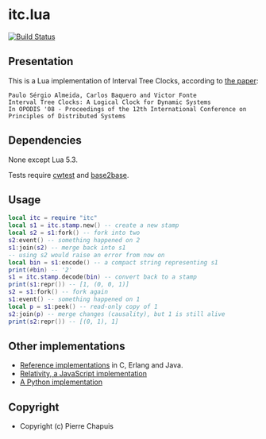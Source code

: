 # itc.lua

[![Build Status](https://travis-ci.org/catwell/itc.lua.png?branch=master)](https://travis-ci.org/catwell/itc.lua)

## Presentation

This is a Lua implementation of Interval Tree Clocks, according to
[the paper](https://gsd.di.uminho.pt/members/cbm/ps/itc2008.pdf):

    Paulo Sérgio Almeida, Carlos Baquero and Victor Fonte
    Interval Tree Clocks: A Logical Clock for Dynamic Systems
    In OPODIS '08 - Proceedings of the 12th International Conference on Principles of Distributed Systems

## Dependencies

None except Lua 5.3.

Tests require [cwtest](https://github.com/catwell/cwtest)
and [base2base](https://github.com/catwell/base2base).

## Usage

```lua
local itc = require "itc"
local s1 = itc.stamp.new() -- create a new stamp
local s2 = s1:fork() -- fork into two
s2:event() -- something happened on 2
s1:join(s2) -- merge back into s1
-- using s2 would raise an error from now on
local bin = s1:encode() -- a compact string representing s1
print(#bin) -- '2'
s1 = itc.stamp.decode(bin) -- convert back to a stamp
print(s1:repr()) -- [1, (0, 0, 1)]
s2 = s1:fork() -- fork again
s1:event() -- something happened on 1
local p = s1:peek() -- read-only copy of 1
s2:join(p) -- merge changes (causality), but 1 is still alive
print(s2:repr()) -- [(0, 1), 1]
```

## Other implementations

- [Reference implementations](https://github.com/ricardobcl/Interval-Tree-Clocks)
  in C, Erlang and Java.
- [Relativity, a JavaScript implementation](https://github.com/ef4/relativity)
- [A Python implementation](https://github.com/kurin/py-itc)

## Copyright

- Copyright (c) Pierre Chapuis
